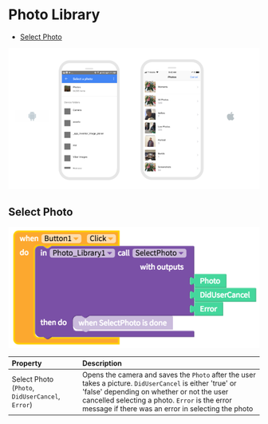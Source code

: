 # Photo Library

* [Select Photo](photo-library.md#select-photo)

![](.gitbook/assets/photo-library-fig-1.png)

## Select Photo

![](.gitbook/assets/photo-library-fig-2.png)

| Property | Description |
| :--- | :--- |
| Select Photo \(`Photo`, `DidUserCancel`, `Error`\) | Opens the camera and saves the `Photo` after the user takes a picture. `DidUserCancel` is either 'true' or 'false' depending on whether or not the user cancelled selecting a photo. `Error` is the error message if there was an error in selecting the photo |

